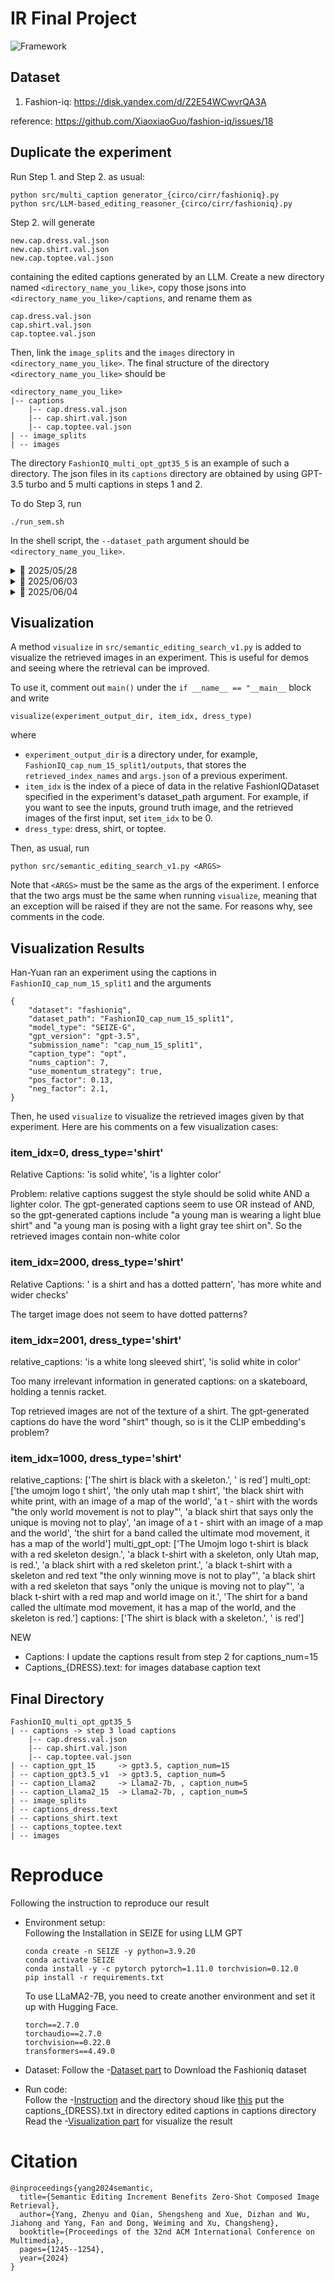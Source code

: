 # IR Final Project

![Framework](images/framework.png)

## Dataset 
1. Fashion-iq: https://disk.yandex.com/d/Z2E54WCwvrQA3A

reference: https://github.com/XiaoxiaoGuo/fashion-iq/issues/18


## Duplicate the experiment
Run Step 1. and Step 2. as usual:
```
python src/multi_caption generator_{circo/cirr/fashioniq}.py
python src/LLM-based_editing_reasoner_{circo/cirr/fashioniq}.py
```

Step 2. will generate
```
new.cap.dress.val.json
new.cap.shirt.val.json
new.cap.toptee.val.json
```
containing the edited captions generated by an LLM. Create a new directory named `<directory_name_you_like>`, copy those jsons into
`<directory_name_you_like>/captions`, and rename them as
```
cap.dress.val.json
cap.shirt.val.json
cap.toptee.val.json
```

Then, link the `image_splits` and the `images` directory in `<directory_name_you_like>`. The final structure of the directory `<directory_name_you_like>` should be
```
<directory_name_you_like>
|-- captions
    |-- cap.dress.val.json
    |-- cap.shirt.val.json
    |-- cap.toptee.val.json
| -- image_splits
| -- images
```
The directory `FashionIQ_multi_opt_gpt35_5` is an example of such a directory. The json files in its `captions` directory are obtained by using GPT-3.5 turbo and 5 multi captions in steps 1 and 2. 

To do Step 3, run
```
./run_sem.sh
```
In the shell script, the `--dataset_path` argument should be `<directory_name_you_like>`.


<details>
<summary>📅 2025/05/28 </summary>

## 2025/05/28

### Update
- Step 1:
    - Change to use BLIP2_MODEL opt6.7b (reacll ⭡)
    - Change to NUM_CAPTION 15 (stpe 2 spend time ⭡, reacll unkown)

- Step 2:
    - code modify input gpt prompt (reacll ⭡)

- Step 3:  
    - Modify get ref_name_list in step 3 code (reacll ⭡)
    - Add original input caption features (reacll ⭡)


### Code Explanation
    Step 2:

    LLM-based_editing_reasoner_fashioniq_v1.py -> use gpt version
    LLM-based_editing_reasoner_fashioniq.py -> use LLama2-7b version

    Step 3:
    semantic_editing_search_v1.py -> modify version

### Captions store
The captions output use BLIP2_MODEL opt6.7b run after step 1 
```
LLM-edit
| -- captions_num_5
| -- captions_num_15
| -- edit_5
```

### Captions Directory for step 3
I put the all version caption data in FashionIQ_multi_opt_gpt35_5 directory
```
FashionIQ_multi_opt_gpt35_5
| -- captions
    |-- cap.dress.val.json
    |-- cap.shirt.val.json
    |-- cap.toptee.val.json
| -- caption_gpt3.5_v1 -> gpt 
| -- caption_Llama2 -> Llama2-7b
| -- image_splits
| -- images
```

### Ablation Study Results (FashionIQ Recall)

#### LLM: LLama2-7B captions-num=5
| Category | Model | pos_factor | neg_factor | add_original| Recall@10 (%) | Recall@50(%) |
|----|---|------|---|---|--------|--------|
| Shirt | SEIZE-g | 0.5 | 0 | ✔️ | 33.32 | 52.60 |
| Dress | SEIZE-g | 0.5 | 0 | ✔️ | 28.06 | 50.27 |
| Toptee | SEIZE-g | 0.5 | 0 | ✔️ | 37.48 | 59.15 |
| **Average** | | | | **32.95** | **54.01** |
| | | | | | | |
| Shirt | SEIZE-G | 0.5 | 0 | ✔️ | 34.59 | 52.75 |
| Dress | SEIZE-G | 0.5 | 0 | ✔️ | 26.82 | 48.83 |
| Toptee | SEIZE-G | 0.5 | 0 | ✔️ | 37.43 | 60.22 |
| **Average** | | | | **32.95** | **53.94** |
| | | | | | | |
| Shirt | SEIZE-H | 0.5 | 0 | ✔️ | 32.58 | 51.28 |
| Dress | SEIZE-H | 0.5 | 0 | ✔️ | 27.66 | 49.43 |
| Toptee | SEIZE-H | 0.5 | 0 | ✔️ | 35.95 | 60.28 |
| **Average** | | | | **32.07** | **53.66** |
| | | | | | | |
| Shirt | SEIZE-H | 0.5 | 0 | ✔️ | 32.58 | 51.28 |
| Dress | SEIZE-H | 0.5 | 0 | ✔️ | 27.66 | 49.43 |
| Toptee | SEIZE-H | 0.5 | 0 | ✔️ | 35.95 | 60.28 |
| **Average** | | | | **32.07** | **53.66** |
| | | | | | | |
| Shirt | SEIZE-L | 0.5 | 0 | ❌ | 25.42 | 41.12 |
| Dress | SEIZE-L | 0.5 | 0 | ❌ | 18.00 | 39.12 |
| Toptee | SEIZE-L | 0.5 | 0 | ❌ | 25.04 | 47.12 |
| **Average** | | | | **22.82** | **42.45** |
| | | | | | | |
| Shirt | SEIZE-g | default | default | ❌ | 33.91 | 51.37|
| Dress | SEIZE-g | default | default | ❌ | 26.62 | 47.00 |
| Toptee | SEIZE-g | default | default | ❌ | 34.83 | 56.40 |
| **Average** | | | | **31.79** | **51.59** |


#### LLM: GPT3.5 captions-num=5
| Category | Model | pos_factor | neg_factor | add_original| Recall@10 (%) | Recall@50(%) |
|----|---|------|---|---|--------|--------|
| Shirt | SEIZE-g | 0.5 | 0 | ❌ |  |  |
| Dress | SEIZE-g | 0.5 | 0 | ❌ | 31.38 | 53.74 |
| Toptee | SEIZE-g | 0.5 | 0 | ❌ |  |  |
| **Average** | | | | |  |
| | | | | | | |
| Shirt | SEIZE-g | 0.5 | 0 | ✔️ |  |  |
| Dress | SEIZE-g | 0.5 | 0 | ✔️ | 30.64 | 52.80 |
| Toptee | SEIZE-g | 0.5 | 0 | ✔️ |  |  |
| **Average** | | | | |  |
| | | | | | | |
| Shirt | SEIZE-g | default | default  | ❌ |  |  |
| Dress | SEIZE-g | default  | default  | ❌ | 30.59 | 53.40 |
| Toptee | SEIZE-g | default  | default  | ❌ |  |  |

-------------------------------------------
**NEW Update**

#### LLM: LLama2-7B captions-num=15
| Category | Model | pos_factor | neg_factor | add_original| Recall@10 (%) | Recall@50(%) |
|----|---|------|---|---|--------|--------|
| Shirt | SEIZE-g | 0.5 | 0 | ✔️ | 33.42 | 53.19 |
| Dress | SEIZE-g | 0.5 | 0 | ✔️ | 28.16 | 50.47 |
| Toptee | SEIZE-g | 0.5 | 0 | ✔️ | 37.17 | 59.77 |
| **Average** | | | | **32.92** | **54.48** |
| | | | | | | |
| Shirt | SEIZE-g | 0.5 | 0 | ❌ | 34.30 | 54.02 |
| Dress | SEIZE-g | 0.5 | 0 | ❌ | 27.37 | 49.63 |
| Toptee | SEIZE-g | 0.5 | 0 | ❌ | 37.17 | 59.20 |
| **Average** | | | | **32.95** | **54.29** |
| | | | | | | |
| Shirt | SEIZE-g | default | default | ❌ | 34.54 | 53.73 |
| Dress | SEIZE-g | default | default | ❌ | 27.37 | 48.88 |
| Toptee | SEIZE-g | default | default | ❌ | 36.87 | 58.13 |
| **Average** | | | | **32.93** | **53.58** |
| | | | | | | |
| Shirt | SEIZE-G | default | default | ❌ | 35.72 | 54.37 |
| Dress | SEIZE-G | default | default | ❌ | 26.77 | 47.89 |
| Toptee | SEIZE-G | default | default | ❌ | 37.63 | 59.15 |
| **Average** | | | | **33.38** | **53.80** |


#### LLM: GPT3.5 captions-num=15

config: alpha=0.8, beta=0.25

| Category | Model | pos_factor | neg_factor | add_original| Recall@10 (%) | Recall@50(%) |
|----|---|------|---|---|--------|--------|
| Shirt | SEIZE-G | default | default | ❌ | 40.38 | 58.54 |
| Dress | SEIZE-G | default | default | ❌ | 31.73 | 54.73 |
| Toptee | SEIZE-G | default | default | ❌ | 40.39 | 63.84 |
| **Average** | | | | | **37.50** | **59.04** |
| | | | | | | |
| Shirt | SEIZE-G | default | default | ✔️ | 40.38 | 58.00 |
| Dress | SEIZE-G | default | default | ✔️ | 31.83 | 55.13 |
| Toptee | SEIZE-G | default | default | ✔️ | 40.80 | 64.41 |
| **Average** | | | | | **37.67** | **59.18** |
| | | | | | | |
| Shirt | SEIZE-G | 0.5 | 0 | ❌ | 40.53 | 59.52 |
| Dress | SEIZE-G | 0.5 | 0 | ❌ | 32.47 | 55.78 |
| Toptee | SEIZE-G | 0.5 | 0 | ❌ | 40.95 | 64.56 |
| **Average** | | | | | **37.98** | **59.95** |
| | | | | | | |
| Shirt | SEIZE-G | 0.5 | 0 | ✔️ | 40.09 | 59.13 |
| Dress | SEIZE-G | 0.5 | 0 | ✔️ | 32.42 | 55.83 |
| Toptee | SEIZE-G | 0.5 | 0 | ✔️ | 41.51 | 65.37 |
| **Average** | | | | | **38.01** | **60.11** |
| | | | | | | |
| Shirt | SEIZE-g | default | default | ❌ | 38.22 | 57.51 |
| Dress | SEIZE-g | default | default | ❌ | 31.43 | 54.93 |
| Toptee | SEIZE-g | default | default | ❌ | 40.49 | 62.88 |
| **Average** | | | | | **36.72** | **58.44** |
| | | | | | | |
| Shirt | SEIZE-g | default | default | ✔️ | 39.01 | 57.61 |
| Dress | SEIZE-g | default | default | ✔️ | 31.48 | 55.53 |
| Toptee | SEIZE-g | default | default | ✔️ | 41.25 | 63.28 |
| **Average** | | | | | **37.25** | **58.81** |

| Category | Model | pos_factor | neg_factor | add_original| text_feature |Recall@10 (%) | Recall@50(%) |
|----|---|------|---|---|--|------|--------|
| Shirt | SEIZE-G | default | default | ✔️ | ❌ | 40.38 | 58.00 |
| Dress | SEIZE-G | default | default | ✔️ | ❌ | 31.83 | 55.13 |
| Toptee | SEIZE-G | default | default | ✔️ | ❌ |40.80 | 64.41 |
| **Average** | | | | | | **37.67** | **59.18** |
| | | | | | | | |
| Shirt | SEIZE-G | default | default | ✔️ | ✔️ | 40.73 | 58.34 |
| Dress | SEIZE-G | default | default | ✔️ | ✔️ | 31.68 | 55.13 |
| Toptee | SEIZE-G | default | default | ✔️ | ✔️ |42.07 | 64.71 |
| **Average** | | | | | | **38.16** | **59.39** |
| | | | | | | | |
| Shirt | SEIZE-G | 0.5 | 0 | ✔️ | ❌ | 40.09 | 59.13 |
| Dress | SEIZE-G | 0.5 | 0 | ✔️ | ❌ | 32.42 | 55.83 |
| Toptee | SEIZE-G | 0.5 | 0 | ✔️ | ❌ |41.51 | 65.37 |
| **Average** | | | | | | **38.01** | **60.11** |
| | | | | | | | |
| Shirt | SEIZE-G | 0.5 | 0 | ✔️ | ✔️ | 40.28 | 59.13 |
| Dress | SEIZE-G | 0.5 | 0 | ✔️ | ✔️ | 32.23 | 56.07 |
| Toptee | SEIZE-G | 0.5 | 0 | ✔️ | ✔️ |42.43 | 65.17 |
| **Average** | | | | | | **38.31** | **60.12** |

### Hyperparamter Analysis

- Hyperparmeter define:

        alpha -> add_original hyperparameter
        beta  -> text_feature hyperparameter

Analysis by GPT caption_num=15, defalut pos_fator & neg factor, model=SEIZE-G

#### Recall@10(%)
|  Alpha  |   Shirt   |   Dress   |   Toptee  |  Average  |
| :-----: | :-------: | :-------: | :-------: | :-------: |
|   0.2   |   40.38   | **32.03** |   40.54   |   37.65   |
|   0.3   | **40.53** |   31.98   |   40.64   |   37.72   |
|   0.4   |   40.48   |   31.88   |   40.59   |   37.65   |
|   0.5   |   40.43   |   31.93   |   40.74   |   37.70   |
|   0.6   |   40.38   |   31.73   |   40.95   |   37.69   |
|   0.7   |   40.33   |   31.88   |   40.95   |   37.72   |
| **0.8** |   40.38   |   31.83   |   40.80   |   37.67   |
|   0.9   |   40.24   |   31.68   |   40.90   |   37.60   |
|   1.0   |   40.24   |   31.73   | **41.51** | **37.83** |
#### Recall@50(%)
|  Alpha  |   Shirt   |   Dress   |   Toptee  |  Average  |
| :-----: | :-------: | :-------: | :-------: | :-------: |
|   0.2   |   58.39   |   54.98   |   64.05   |   59.14   |
|   0.3   | **58.49** |   55.03   |   64.15   |   59.22   |
|   0.4   |   58.39   |   55.03   |   64.05   |   59.16   |
|   0.5   |   58.24   |   55.03   |   64.30   |   59.19   |
|   0.6   |   58.15   |   55.03   |   64.46   |   59.21   |
|   0.7   |   58.10   |   54.98   |   64.51   |   59.20   |
| **0.8** |   58.00   |   55.13   |   64.41   |   59.18   |
|   0.9   |   58.15   | **55.28** | **64.71** | **59.38** |
|   1.0   |   58.19   |   55.13   |   64.66   |   59.33   |

Analysis by GPT caption_num=15, defalut pos_fator & neg factor, model=SEIZE-G, alpha=0.8

#### Recall@10(%)
|   Beta   |   Shirt   |   Dress   |   Toptee  |  Average  |
| :------: | :-------: | :-------: | :-------: | :-------: |
|   0.1    |   40.33   | **32.03** |   41.51   |   37.96   |
|   0.15   |   40.28   |   31.98   |   41.76   |   38.01   |
|   0.2    |   40.43   |   31.68   |   41.97   |   38.03   |
| **0.25** | **40.73** |   31.68   |   42.07   | **38.16** |
|   0.3    |   40.48   |   31.63   | **42.33** |   38.15   |
|   0.4    |   40.24   |   31.48   |   41.12   |   37.95   |

#### Recall@50(%)
|   Beta   |   Shirt   |   Dress   |   Toptee  |  Average  |
| :------: | :-------: | :-------: | :-------: | :-------: |
|   0.1    |   58.29   | **55.38** |   64.81   | **59.50** |
|   0.15   |   58.39   |   55.13   | **64.86** |   59.46   |
|   0.2    | **58.39** |   54.93   |   64.71   |   59.35   |
| **0.25** |   58.34   |   55.13   |   64.71   |   59.39   |
|   0.3    |   58.10   |   54.98   |   64.56   |   59.21   |
|   0.4    |   58.29   |   54.93   |   64.30   |   59.18   |

</details>

<details>
<summary>📅 2025/06/03 </summary>

## 2025/06/03
### Updates
In `src/semantic_editing_search_v1.py`, 
- I added a `use_cache=False` argument in `fiq_compute_val_metrics` function so that it does not load the cached `predicted_features`, `original_features`, `target_names`, etc but recompute them instead. This is to prevent the possiblity that the cache is wrong. For example, I am computing `predicted_features` from a relative dataset of the same dress type and model type, but the dataset uses GPT outputs from prompt 2, whereas the cache stores predicted_features from GPT outputs from prompt 1. Then the cached `predicted_features` should not be used here. Thus, it is recommended to set `use_cache=False`.

- The line `os.environ['CUDA_VISIBLE_DEVICES'] = '1'` is commented out.

- The variables `distances` and `sorted_index_names` are saved. These variables are later needed for visualization. So far, they are stored in the directory `retrieved_index_names`, but the save location is subject to change. 

In `src/utils.py`,
- Added `sample_dataset` to create a sample of dataset json. This is useful when one wants to test something with the dataset quickly but does not want to wait for running through the whole dataset. 


NEW
- Framework picture
- Step 3: add compare image database captions text feature with edited caption features
- Gpt captions_num = 15 result

</details>

<details>
<summary>📅 2025/06/04 </summary>

## 2025/06/04
### Updates
The updates are mainly in `src/semantic_editing_search_v1.py`. The main function will additionally create an `output` directory storing extra experiment outputs. Each running experiment will create a directory named by the running datetime under `output`. Such a directory stores 
- `args.json` containing experiment input arguments for reproducibility.
- `retrieved_index_names` containing the retrieved image index names and the retrieved images' distance matrices. They are used for visualization. 

The updates above for the main loop mainly adds things and do not modify existing code, so don't worry that it would change the logic of the main loop.

Running the python script stays the same, that is,
```
python src/semantic_editing_search_v1.py <ARGS>
```
</details>

## Visualization
A method `visualize` in `src/semantic_editing_search_v1.py` is added to visualize the retrieved images in an experiment. This is useful for demos and seeing where the retrieval can be improved. 

To use it, comment out `main()` under the `if __name__ == "__main__` block and write
```
visualize(experiment_output_dir, item_idx, dress_type)
```
where 
- `experiment_output_dir` is a directory under, for example, `FashionIQ_cap_num_15_split1/outputs`, that stores the `retrieved_index_names` and `args.json` of a previous experiment. 
- `item_idx` is the index of a piece of data in the relative FashionIQDataset specified in the experiment's dataset_path argument. For example, if you want to see the inputs, ground truth image, and the retrieved images of the first input, set `item_idx` to be 0.
- `dress_type`: dress, shirt, or toptee. 

Then, as usual, run
```
python src/semantic_editing_search_v1.py <ARGS>
```
Note that `<ARGS>` must be the same as the args of the experiment. I enforce that the two args must be the same when running `visualize`, meaning that an exception will be raised if they are not the same. For reasons why, see comments in the code.

## Visualization Results
Han-Yuan ran an experiment using the captions in `FashionIQ_cap_num_15_split1` and the arguments
```
{
    "dataset": "fashioniq",
    "dataset_path": "FashionIQ_cap_num_15_split1",
    "model_type": "SEIZE-G",
    "gpt_version": "gpt-3.5",
    "submission_name": "cap_num_15_split1",
    "caption_type": "opt",
    "nums_caption": 7,
    "use_momentum_strategy": true,
    "pos_factor": 0.13,
    "neg_factor": 2.1,
}
```
Then, he used `visualize` to visualize the retrieved images given by that experiment. Here are his comments on a few visualization cases:

### item_idx=0, dress_type='shirt'
Relative Captions: 'is solid white', 'is a lighter color'

Problem: relative captions suggest the style should be solid white AND a lighter color. The gpt-generated captions seem to use OR instead of AND, so the gpt-generated captions include "a young man is wearing a light blue shirt" and "a young man is posing with a light gray tee shirt on". So the retrieved images contain non-white color

### item_idx=2000, dress_type='shirt'
Relative Captions: ' is a shirt and has a dotted pattern', 'has more white and wider checks'

The target image does not seem to have dotted patterns?

### item_idx=2001, dress_type='shirt'
relative_captions: 'is a white long sleeved shirt', 'is solid white in color'

Too many irrelevant information in generated captions: on a skateboard, holding a tennis racket.

Top retrieved images are not of the texture of a shirt. The gpt-generated captions do have the word "shirt" though, so is it the CLIP embedding's problem?

### item_idx=1000, dress_type='shirt'
relative_captions: ['The shirt is black with a skeleton.', ' is red']
multi_opt: ['the umojm logo t shirt', 'the only utah map t shirt', 'the black shirt with white print, with an image of a map of the world', 'a t - shirt with the words "the only world movement is not to play"', 'a black shirt that says only the unique is moving not to play', 'an image of a t - shirt with an image of a map and the world', 'the shirt for a band called the ultimate mod movement, it has a map of the world']
multi_gpt_opt: ['The Umojm logo t-shirt is black with a red skeleton design.', 'a black t-shirt with a skeleton, only Utah map, is red.', 'a black shirt with a red skeleton print.', 'a black t-shirt with a skeleton and red text "the only winning move is not to play"', 'a black shirt with a red skeleton that says "only the unique is moving not to play"', 'a black t-shirt with a red map and world image on it.', 'The shirt for a band called the ultimate mod movement, it has a map of the world, and the skeleton is red.']
captions: ['The shirt is black with a skeleton.', ' is red']

NEW
- Captions: I update the captions result from step 2 for captions_num=15
- Captions_{DRESS}.text: for images database caption 
text

## Final Directory

```
FashionIQ_multi_opt_gpt35_5
| -- captions -> step 3 load captions
    |-- cap.dress.val.json
    |-- cap.shirt.val.json
    |-- cap.toptee.val.json
| -- caption_gpt_15     -> gpt3.5, caption_num=15
| -- caption_gpt3.5_v1  -> gpt3.5, caption_num=5
| -- caption_Llama2     -> Llama2-7b, , caption_num=5
| -- caption_Llama2_15  -> Llama2-7b, , caption_num=5
| -- image_splits
| -- captions_dress.text
| -- captions_shirt.text
| -- captions_toptee.text
| -- images
```

# Reproduce
Following the instruction to reproduce our result

- Environment setup: \
    Following the Installation in SEIZE for using LLM GPT
    ```
    conda create -n SEIZE -y python=3.9.20
    conda activate SEIZE
    conda install -y -c pytorch pytorch=1.11.0 torchvision=0.12.0
    pip install -r requirements.txt
    ```
    To use LLaMA2-7B, you need to create another environment and set it up with Hugging Face.
    ```
    torch==2.7.0
    torchaudio==2.7.0
    torchvision==0.22.0
    transformers==4.49.0
    ```

- Dataset:
    Follow the -[Dataset part](#dataset) to Download the Fashioniq dataset

- Run code: \
    Follow the -[Instruction](#duplicate-the-experiment) and the directory shoud like [this](#final-directory) put the captions_{DRESS}.txt in directory edited captions in captions directory\
    Read the -[Visualization part](#visualization) for visualize the result


# Citation
```
@inproceedings{yang2024semantic,
  title={Semantic Editing Increment Benefits Zero-Shot Composed Image Retrieval},
  author={Yang, Zhenyu and Qian, Shengsheng and Xue, Dizhan and Wu, Jiahong and Yang, Fan and Dong, Weiming and Xu, Changsheng},
  booktitle={Proceedings of the 32nd ACM International Conference on Multimedia},
  pages={1245--1254},
  year={2024}
}
```